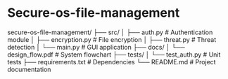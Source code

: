 # Secure-os-file-management
secure-os-file-management/
├── src/
│   ├── auth.py               # Authentication module
│   ├── encryption.py         # File encryption
│   ├── threat.py             # Threat detection
│   └── main.py               # GUI application
├── docs/
│   └── design_flow.pdf       # System flowchart
├── tests/
│   └── test_auth.py          # Unit tests
├── requirements.txt          # Dependencies
└── README.md                 # Project documentation
